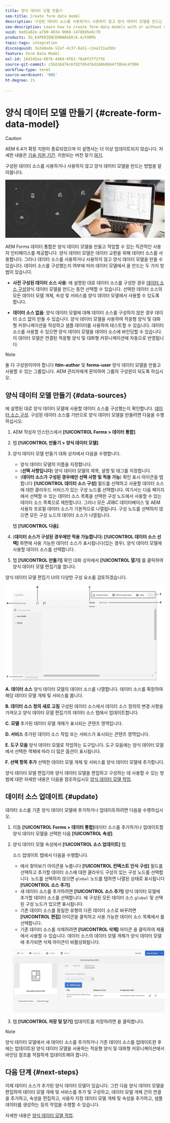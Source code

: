 ```yaml
---
title: 양식 데이터 모델 만들기
seo-title: Create form data model
description: 구성된 데이터 소스를 사용하거나 사용하지 않고 양식 데이터 모델을 만드는 방법을 알아봅니다.
seo-description: Learn how to create form data models with or without configured data sources.
uuid: bed1a82e-a799-4034-9068-1478b95e6c70
products: SG_EXPERIENCEMANAGER/6.4/FORMS
topic-tags: integration
discoiquuid: 3a3a6ede-52af-4c37-8a51-c2ea721a28dc
feature: Form Data Model
exl-id: 16d1d5ea-6076-448d-9f63-78a0f2ff2756
source-git-commit: c5b816d74c6f02f85476d16868844f39b4c47996
workflow-type: tm+mt
source-wordcount: '985'
ht-degree: 1%

---
```


# 양식 데이터 모델 만들기 {#create-form-data-model}

>[!CAUTION]
>
>AEM 6.4가 확장 지원이 종료되었으며 이 설명서는 더 이상 업데이트되지 않습니다. 자세한 내용은 [기술 지원 기간](https://helpx.adobe.com/kr/support/programs/eol-matrix.html). 지원되는 버전 찾기 [여기](https://experienceleague.adobe.com/docs/).

구성된 데이터 소스를 사용하거나 사용하지 않고 양식 데이터 모델을 만드는 방법을 알아봅니다.

![](do-not-localize/data-integeration.png)

AEM Forms 데이터 통합은 양식 데이터 모델을 만들고 작업할 수 있는 직관적인 사용자 인터페이스를 제공합니다. 양식 데이터 모델은 데이터 교환을 위해 데이터 소스를 사용합니다. 그러나 데이터 소스를 사용하거나 사용하지 않고 양식 데이터 모델을 만들 수 있습니다. 데이터 소스를 구성했는지 여부에 따라 데이터 모델에서 을 만드는 두 가지 방법이 있습니다.

* **사전 구성된 데이터 소스 사용**: 에 설명된 대로 데이터 소스를 구성한 경우 [데이터 소스 구성](/help/forms/using/configure-data-sources.md)양식 데이터 모델을 만드는 동안 선택할 수 있습니다. 선택한 데이터 소스의 모든 데이터 모델 개체, 속성 및 서비스를 양식 데이터 모델에서 사용할 수 있도록 합니다.

* **데이터 소스 없음**: 양식 데이터 모델에 대해 데이터 소스를 구성하지 않은 경우 데이터 소스 없이 만들 수 있습니다. 양식 데이터 모델을 사용하여 적응형 양식 및 대화형 커뮤니케이션을 작성하고 샘플 데이터를 사용하여 테스트할 수 있습니다. 데이터 소스를 사용할 수 있으면 양식 데이터 모델을 데이터 소스에 바인딩할 수 있습니다. 이 데이터 모델은 연결된 적응형 양식 및 대화형 커뮤니케이션에 자동으로 반영됩니다.

>[!NOTE]
>
>둘 다 구성원이어야 합니다 **fdm-author** 및 **forms-user** 양식 데이터 모델을 만들고 사용할 수 있는 그룹입니다. AEM 관리자에게 문의하여 그룹의 구성원이 되도록 하십시오.

## 양식 데이터 모델 만들기 {#data-sources}

에 설명된 대로 양식 데이터 모델에 사용할 데이터 소스를 구성했는지 확인합니다. [데이터 소스 구성](/help/forms/using/configure-data-sources.md). 구성된 데이터 소스를 기반으로 양식 데이터 모델을 만들려면 다음을 수행하십시오.

1. AEM 작성자 인스턴스에서 **[!UICONTROL Forms > 데이터 통합]**.
1. 탭 **[!UICONTROL 만들기 > 양식 데이터 모델]**.
1. 양식 데이터 모델 만들기 대화 상자에서 다음을 수행합니다.

   * 양식 데이터 모델의 이름을 지정합니다.
   * (**선택 사항입니다**) 양식 데이터 모델의 제목, 설명 및 태그를 지정합니다.
   * (**데이터 소스가 구성된 경우에만 선택 사항 및 적용 가능**) 확인 표시 아이콘을 탭합니다 **[!UICONTROL 데이터 소스 구성]** 필드를 선택하고 사용할 데이터 소스에 대한 클라우드 서비스가 있는 구성 노드를 선택합니다. 여기서는 다음 페이지에서 선택할 수 있는 데이터 소스 목록을 선택한 구성 노드에서 사용할 수 있는 데이터 소스 목록으로 제한합니다. 그러나 모든 JDBC 데이터베이스 및 AEM 사용자 프로필 데이터 소스가 기본적으로 나열됩니다. 구성 노드를 선택하지 않으면 모든 구성 노드의 데이터 소스가 나열됩니다.

   탭 **[!UICONTROL 다음]**.

1. (**데이터 소스가 구성된 경우에만 적용 가능합니다**) **[!UICONTROL 데이터 소스 선택]** 화면에 사용 가능한 데이터 소스가 표시됩니다(있는 경우). 양식 데이터 모델에 사용할 데이터 소스를 선택합니다.
1. 탭 **[!UICONTROL 만들기]** 확인 대화 상자에서 **[!UICONTROL 열기]** 를 클릭하여 양식 데이터 모델 편집기를 엽니다.

양식 데이터 모델 편집기 UI의 다양한 구성 요소를 검토하겠습니다.

![RESTful 서비스, AEM 사용자 프로필 및 RDBMS의 세 가지 데이터 소스가 있는 양식 데이터 모델.](assets/fdm-ui.png)

**A. 데이터 소스** 양식 데이터 모델의 데이터 소스를 나열합니다. 데이터 소스를 확장하여 해당 데이터 모델 개체 및 서비스를 봅니다.

**B. 데이터 소스 정의 새로 고침** 구성된 데이터 소스에서 데이터 소스 정의의 변경 사항을 가져오고 양식 데이터 모델 편집기의 데이터 소스 탭에서 업데이트합니다.

**C. 모델** 추가된 데이터 모델 개체가 표시되는 콘텐츠 영역입니다.

**D. 서비스** 추가된 데이터 소스 작업 또는 서비스가 표시되는 콘텐츠 영역입니다.

**E. 도구 모음** 양식 데이터 모델로 작업하는 도구입니다. 도구 모음에는 양식 데이터 모델에서 선택한 객체에 따라 더 많은 옵션이 표시됩니다.

**F. 선택 항목 추가** 선택한 데이터 모델 개체 및 서비스를 양식 데이터 모델에 추가합니다.

양식 데이터 모델 편집기와 양식 데이터 모델을 편집하고 구성하는 데 사용할 수 있는 방법에 대한 자세한 내용은 다음을 참조하십시오 [양식 데이터 모델 작업](/help/forms/using/work-with-form-data-model.md).

## 데이터 소스 업데이트 {#update}

데이터 소스를 기존 양식 데이터 모델에 추가하거나 업데이트하려면 다음을 수행하십시오.

1. 이동 **[!UICONTROL Forms > 데이터 통합]**&#x200B;데이터 소스를 추가하거나 업데이트할 양식 데이터 모델을 선택한 다음 **[!UICONTROL 속성]**.
1. 양식 데이터 모델 속성에서 **[!UICONTROL 소스 업데이트]** 탭.

   소스 업데이트 탭에서 다음을 수행합니다.

   * 에서 찾아보기 아이콘을 누릅니다 **[!UICONTROL 컨텍스트 인식 구성]** 필드를 선택하고 추가할 데이터 소스에 대한 클라우드 구성이 있는 구성 노드를 선택합니다. 노드를 선택하지 않으면 `global` 노드를 탭하면 나열된 상태로 표시됩니다 **[!UICONTROL 소스 추가]**.
   * 새 데이터 소스를 추가하려면 **[!UICONTROL 소스 추가]** 양식 데이터 모델에 추가할 데이터 소스를 선택합니다. 에 구성된 모든 데이터 소스 `global` 및 선택된 구성 노드가 있으면 표시됩니다.
   * 기존 데이터 소스를 동일한 유형의 다른 데이터 소스로 바꾸려면 **[!UICONTROL 편집]** 아이콘을 클릭하고 사용 가능한 데이터 소스 목록에서 를 선택합니다.
   * 기존 데이터 소스를 삭제하려면 **[!UICONTROL 삭제]** 아이콘 을 클릭하여 제품에서 사용할 수 있습니다. 데이터 소스의 데이터 모델 개체가 양식 데이터 모델에 추가되면 삭제 아이콘이 비활성화됩니다.

   ![fdm-properties](assets/fdm-properties.png)

1. 탭 **[!UICONTROL 저장 및 닫기]** 업데이트를 저장하려면 을 클릭합니다.

>[!NOTE]
>
>양식 데이터 모델에서 새 데이터 소스를 추가하거나 기존 데이터 소스를 업데이트한 후에는 업데이트된 양식 데이터 모델을 사용하는 적응형 양식 및 대화형 커뮤니케이션에서 바인딩 참조를 적절하게 업데이트해야 합니다.

## 다음 단계 {#next-steps}

이제 데이터 소스가 추가된 양식 데이터 모델이 있습니다. 그런 다음 양식 데이터 모델을 편집하여 데이터 모델 개체 및 서비스를 추가 및 구성하고, 데이터 모델 개체 간의 연결을 추가하고, 속성을 편집하고, 사용자 지정 데이터 모델 개체 및 속성을 추가하고, 샘플 데이터를 생성하는 등의 작업을 수행할 수 있습니다.

자세한 내용은 [양식 데이터 모델 작업](/help/forms/using/work-with-form-data-model.md).
